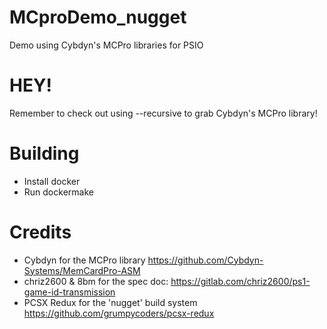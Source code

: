 # MCproDemo_nugget
Demo using Cybdyn's MCPro libraries for PSIO

# HEY!
Remember to check out using --recursive to grab Cybdyn's MCPro library!

# Building
- Install docker
- Run dockermake

# Credits
- Cybdyn for the MCPro library
https://github.com/Cybdyn-Systems/MemCardPro-ASM
- chriz2600 & 8bm for the spec doc:
https://gitlab.com/chriz2600/ps1-game-id-transmission
- PCSX Redux for the 'nugget' build system
https://github.com/grumpycoders/pcsx-redux
